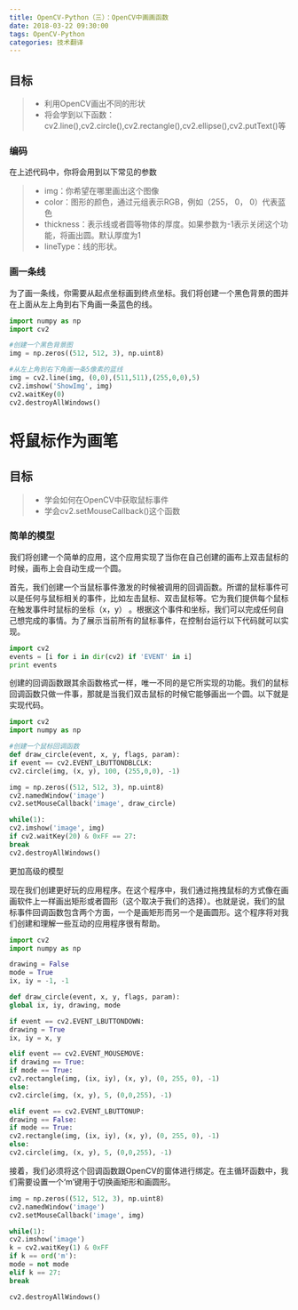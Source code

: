 ```yaml
---
title: OpenCV-Python（三）：OpenCV中画画函数
date: 2018-03-22 09:30:00
tags: OpenCV-Python 
categories: 技术翻译
---
```


目标
----

> * 利用OpenCV画出不同的形状
> * 将会学到以下函数：cv2.line(),cv2.circle(),cv2.rectangle(),cv2.ellipse(),cv2.putText()等

### 编码

在上述代码中，你将会用到以下常见的参数

> * img：你希望在哪里画出这个图像
> * color：图形的颜色，通过元组表示RGB，例如（255， 0， 0）代表蓝色
> * thickness：表示线或者圆等物体的厚度。如果参数为-1表示关闭这个功能，将画出圆。默认厚度为1
> * lineType：线的形状。

<!-------------------more------------------->

### 画一条线

为了画一条线，你需要从起点坐标画到终点坐标。我们将创建一个黑色背景的图并在上面从左上角到右下角画一条蓝色的线。

``` python
import numpy as np
import cv2

#创建一个黑色背景图
img = np.zeros((512, 512, 3), np.uint8)

#从左上角到右下角画一条5像素的蓝线
img = cv2.line(img, (0,0),(511,511),(255,0,0),5)
cv2.imshow('ShowImg', img)
cv2.waitKey(0)
cv2.destroyAllWindows()
```


将鼠标作为画笔
============

目标
-----

> * 学会如何在OpenCV中获取鼠标事件
> * 学会cv2.setMouseCallback()这个函数

### 简单的模型

我们将创建一个简单的应用，这个应用实现了当你在自己创建的画布上双击鼠标的时候，画布上会自动生成一个圆。

首先，我们创建一个当鼠标事件激发的时候被调用的回调函数。所谓的鼠标事件可以是任何与鼠标相关的事件，比如左击鼠标、双击鼠标等。它为我们提供每个鼠标在触发事件时鼠标的坐标（x，y）
。根据这个事件和坐标，我们可以完成任何自己想完成的事情。为了展示当前所有的鼠标事件，在控制台运行以下代码就可以实现。

``` python
import cv2
events = [i for i in dir(cv2) if 'EVENT' in i]
print events
```

创建的回调函数跟其余函数格式一样，唯一不同的是它所实现的功能。我们的鼠标回调函数只做一件事，那就是当我们双击鼠标的时候它能够画出一个圆。以下就是实现代码。

``` python
import cv2
import numpy as np

#创建一个鼠标回调函数
def draw_circle(event, x, y, flags, param):
if event == cv2.EVENT_LBUTTONDBLCLK:
cv2.circle(img, (x, y), 100, (255,0,0), -1)

img = np.zeros((512, 512, 3), np.uint8)
cv2.namedWindow('image')
cv2.setMouseCallback('image', draw_circle)

while(1):
cv2.imshow('image', img)
if cv2.waitKey(20) & 0xFF == 27:
break
cv2.destroyAllWindows()
```

更加高级的模型

现在我们创建更好玩的应用程序。在这个程序中，我们通过拖拽鼠标的方式像在画画软件上一样画出矩形或者圆形（这个取决于我们的选择）。也就是说，我们的鼠标事件回调函数包含两个方面，一个是画矩形而另一个是画圆形。这个程序将对我们创建和理解一些互动的应用程序很有帮助。

``` python
import cv2
import numpy as np

drawing = False
mode = True
ix, iy = -1, -1

def draw_circle(event, x, y, flags, param):
global ix, iy, drawing, mode

if event == cv2.EVENT_LBUTTONDOWN:
drawing = True
ix, iy = x, y

elif event == cv2.EVENT_MOUSEMOVE:
if drawing == True:
if mode == True:
cv2.rectangle(img, (ix, iy), (x, y), (0, 255, 0), -1)
else:
cv2.circle(img, (x, y), 5, (0,0,255), -1)

elif event == cv2.EVENT_LBUTTONUP:
drawing == False:
if mode == True:
cv2.rectangle(img, (ix, iy), (x, y), (0, 255, 0), -1)
else:
cv2.circle(img, (x, y), 5, (0,0,255), -1)
```

接着，我们必须将这个回调函数跟OpenCV的窗体进行绑定。在主循环函数中，我们需要设置一个‘m’键用于切换画矩形和画圆形。

``` python
img = np.zeros((512, 512, 3), np.uint8)
cv2.namedWindow('image')
cv2.setMouseCallback('image', img)

while(1):
cv2.imshow('image')
k = cv2.waitKey(1) & 0xFF
if k == ord('m'):
mode = not mode
elif k == 27:
break

cv2.destroyAllWindows()
```